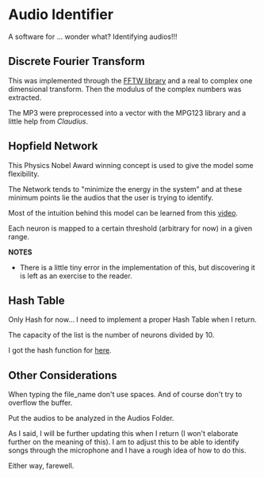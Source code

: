 # Audio Identifier
A software for ... wonder what? Identifying audios!!!

## Discrete Fourier Transform
This was implemented through the [FFTW library](https://fftw.org/fftw3.pdf) and a real to complex one dimensional transform. Then the modulus of the complex numbers was extracted.

The MP3 were preprocessed into a vector with the MPG123 library and a little help from *Claudius*.

## Hopfield Network
This Physics Nobel Award winning concept is used to give the model some flexibility.

The Network tends to "minimize the energy in the system" and at these minimum points lie the audios that the user is trying to identify.

Most of the intuition behind this model can be learned from this [video](https://youtu.be/1WPJdAW-sFo?feature=shared).

Each neuron is mapped to a certain threshold (arbitrary for now) in a given range.

**NOTES**
* There is a little tiny error in the implementation of this, but discovering it is left as an exercise to the reader.

## Hash Table
Only Hash for now... I need to implement a proper Hash Table when I return.

The capacity of the list is the number of neurons divided by 10.

I got the hash function for [here](https://stackoverflow.com/questions/20511347/a-good-hash-function-for-a-vector).

## Other Considerations
When typing the file_name don't use spaces. And of course don't try to overflow the buffer.

Put the audios to be analyzed in the Audios Folder.

As I said, I will be further updating this when I return (I won't elaborate further on the meaning of this). I am to adjust this to be able to identify songs through the microphone and I have a rough idea of how to do this.

Either way, farewell.
